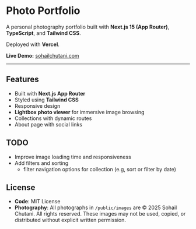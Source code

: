 # Photo Portfolio  

A personal photography portfolio built with **Next.js 15 (App Router)**, **TypeScript**, and **Tailwind CSS**.  

Deployed with **Vercel**.  

**Live Demo:** [sohailchutani.com](https://sohailchutani.com)  

---

## Features

- Built with **Next.js App Router**  
- Styled using **Tailwind CSS**  
- Responsive design  
- **Lightbox photo viewer** for immersive image browsing  
- Collections with dynamic routes  
- About page with social links  
## TODO
- Improve image loading time and responsiveness
- Add filters and sorting
    - filter navigation options for collection (e.g, sort or filter by date)
## License

- **Code**: MIT License  
- **Photography**: All photographs in `/public/images` are © 2025 Sohail Chutani. All rights reserved. These images may not be used, copied, or distributed without explicit written permission.

